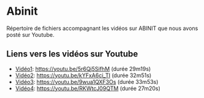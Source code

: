 # Abinit
Répertoire de fichiers accompagnant les vidéos sur ABINIT que nous avons posté sur Youtube.
## Liens vers les vidéos sur Youtube
 - [Vidéo1](https://youtu.be/5r6Qj5SifhM): https://youtu.be/5r6Qj5SifhM (durée 29m19s)
 - [Vidéo2](https://youtu.be/kYFxA6ci_TI): https://youtu.be/kYFxA6ci_TI (durée 32m51s)
 - [Vidéo3](https://youtu.be/9wua1QXF3Os): https://youtu.be/9wua1QXF3Os (durée 33m53s)
 - [Vidéo4](https://youtu.be/RKWtcJ09QTM): https://youtu.be/RKWtcJ09QTM (durée 27m20s)

